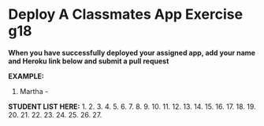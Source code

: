 # Deploy A Classmates App Exercise g18

__When you have successfully deployed your assigned app, add your name and Heroku link below and submit a pull request__

__EXAMPLE:__
1. Martha - <some-heroku-link>

__STUDENT LIST HERE:__
1.
2.
3.
4.
5.
6.
7.
8.
9.
10.
11.
12.
13.
14.
15.
16.
17.
18.
19.
20.
21.
22.
23.
24.
25.
26.
27.
